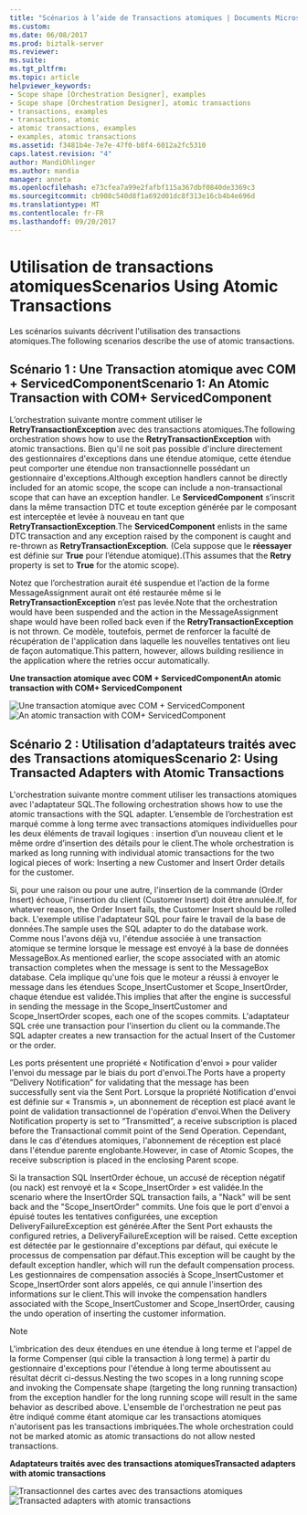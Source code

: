 ```yaml
---
title: "Scénarios à l’aide de Transactions atomiques | Documents Microsoft"
ms.custom: 
ms.date: 06/08/2017
ms.prod: biztalk-server
ms.reviewer: 
ms.suite: 
ms.tgt_pltfrm: 
ms.topic: article
helpviewer_keywords:
- Scope shape [Orchestration Designer], examples
- Scope shape [Orchestration Designer], atomic transactions
- transactions, examples
- transactions, atomic
- atomic transactions, examples
- examples, atomic transactions
ms.assetid: f3481b4e-7e7e-47f0-b8f4-6012a2fc5310
caps.latest.revision: "4"
author: MandiOhlinger
ms.author: mandia
manager: anneta
ms.openlocfilehash: e73cfea7a99e2fafbf115a367dbf0840de3369c3
ms.sourcegitcommit: cb908c540d8f1a692d01dc8f313e16cb4b4e696d
ms.translationtype: MT
ms.contentlocale: fr-FR
ms.lasthandoff: 09/20/2017
---
```

# <a name="scenarios-using-atomic-transactions"></a><span data-ttu-id="5440a-102">Utilisation de transactions atomiques</span><span class="sxs-lookup"><span data-stu-id="5440a-102">Scenarios Using Atomic Transactions</span></span>
<span data-ttu-id="5440a-103">Les scénarios suivants décrivent l'utilisation des transactions atomiques.</span><span class="sxs-lookup"><span data-stu-id="5440a-103">The following scenarios describe the use of atomic transactions.</span></span>  
  
## <a name="scenario-1-an-atomic-transaction-with-com-servicedcomponent"></a><span data-ttu-id="5440a-104">Scénario 1 : Une Transaction atomique avec COM + ServicedComponent</span><span class="sxs-lookup"><span data-stu-id="5440a-104">Scenario 1: An Atomic Transaction with COM+ ServicedComponent</span></span>  
 <span data-ttu-id="5440a-105">L’orchestration suivante montre comment utiliser le **RetryTransactionException** avec des transactions atomiques.</span><span class="sxs-lookup"><span data-stu-id="5440a-105">The following orchestration shows how to use the **RetryTransactionException** with atomic transactions.</span></span> <span data-ttu-id="5440a-106">Bien qu'il ne soit pas possible d'inclure directement des gestionnaires d'exceptions dans une étendue atomique, cette étendue peut comporter une étendue non transactionnelle possédant un gestionnaire d'exceptions.</span><span class="sxs-lookup"><span data-stu-id="5440a-106">Although exception handlers cannot be directly included for an atomic scope, the scope can include a non-transactional scope that can have an exception handler.</span></span> <span data-ttu-id="5440a-107">Le **ServicedComponent** s’inscrit dans la même transaction DTC et toute exception générée par le composant est interceptée et levée à nouveau en tant que **RetryTransactionException**.</span><span class="sxs-lookup"><span data-stu-id="5440a-107">The **ServicedComponent** enlists in the same DTC transaction and any exception raised by the component is caught and re-thrown as **RetryTransactionException**.</span></span> <span data-ttu-id="5440a-108">(Cela suppose que le **réessayer** est définie sur **True** pour l’étendue atomique).</span><span class="sxs-lookup"><span data-stu-id="5440a-108">(This assumes that the **Retry** property is set to **True** for the atomic scope).</span></span>  
  
 <span data-ttu-id="5440a-109">Notez que l’orchestration aurait été suspendue et l’action de la forme MessageAssignment aurait ont été restaurée même si le **RetryTransactionException** n’est pas levée.</span><span class="sxs-lookup"><span data-stu-id="5440a-109">Note that the orchestration would have been suspended and the action in the MessageAssignment shape would have been rolled back even if the **RetryTransactionException** is not thrown.</span></span> <span data-ttu-id="5440a-110">Ce modèle, toutefois, permet de renforcer la faculté de récupération de l'application dans laquelle les nouvelles tentatives ont lieu de façon automatique.</span><span class="sxs-lookup"><span data-stu-id="5440a-110">This pattern, however, allows building resilience in the application where the retries occur automatically.</span></span>  
  
 <span data-ttu-id="5440a-111">**Une transaction atomique avec COM + ServicedComponent**</span><span class="sxs-lookup"><span data-stu-id="5440a-111">**An atomic transaction with COM+ ServicedComponent**</span></span>  
  
 <span data-ttu-id="5440a-112">![Une transaction atomique avec COM &#43; ServicedComponent](../core/media/bts-trans-orch-fig5.gif "BTS_Trans_Orch_Fig5")</span><span class="sxs-lookup"><span data-stu-id="5440a-112">![An atomic transaction with COM&#43; ServicedComponent](../core/media/bts-trans-orch-fig5.gif "BTS_Trans_Orch_Fig5")</span></span>  
  
## <a name="scenario-2-using-transacted-adapters-with-atomic-transactions"></a><span data-ttu-id="5440a-113">Scénario 2 : Utilisation d’adaptateurs traités avec des Transactions atomiques</span><span class="sxs-lookup"><span data-stu-id="5440a-113">Scenario 2: Using Transacted Adapters with Atomic Transactions</span></span>  
 <span data-ttu-id="5440a-114">L'orchestration suivante montre comment utiliser les transactions atomiques avec l'adaptateur SQL.</span><span class="sxs-lookup"><span data-stu-id="5440a-114">The following orchestration shows how to use the atomic transactions with the SQL adapter.</span></span> <span data-ttu-id="5440a-115">L’ensemble de l’orchestration est marqué comme à long terme avec transactions atomiques individuelles pour les deux éléments de travail logiques : insertion d’un nouveau client et le même ordre d’insertion des détails pour le client.</span><span class="sxs-lookup"><span data-stu-id="5440a-115">The whole orchestration is marked as long running with individual atomic transactions for the two logical pieces of work: Inserting a new Customer and Insert Order details for the customer.</span></span>  
  
 <span data-ttu-id="5440a-116">Si, pour une raison ou pour une autre, l'insertion de la commande (Order Insert) échoue, l'insertion du client (Customer Insert) doit être annulée.</span><span class="sxs-lookup"><span data-stu-id="5440a-116">If, for whatever reason, the Order Insert fails, the Customer Insert should be rolled back.</span></span> <span data-ttu-id="5440a-117">L'exemple utilise l'adaptateur SQL pour faire le travail de la base de données.</span><span class="sxs-lookup"><span data-stu-id="5440a-117">The sample uses the SQL adapter to do the database work.</span></span> <span data-ttu-id="5440a-118">Comme nous l'avons déjà vu, l'étendue associée à une transaction atomique se termine lorsque le message est envoyé à la base de données MessageBox.</span><span class="sxs-lookup"><span data-stu-id="5440a-118">As mentioned earlier, the scope associated with an atomic transaction completes when the message is sent to the MessageBox database.</span></span> <span data-ttu-id="5440a-119">Cela implique qu'une fois que le moteur a réussi à envoyer le message dans les étendues Scope_InsertCustomer et Scope_InsertOrder, chaque étendue est validée.</span><span class="sxs-lookup"><span data-stu-id="5440a-119">This implies that after the engine is successful in sending the message in the Scope_InsertCustomer and Scope_InsertOrder scopes, each one of the scopes commits.</span></span> <span data-ttu-id="5440a-120">L'adaptateur SQL crée une transaction pour l'insertion du client ou la commande.</span><span class="sxs-lookup"><span data-stu-id="5440a-120">The SQL adapter creates a new transaction for the actual Insert of the Customer or the order.</span></span>  
  
 <span data-ttu-id="5440a-121">Les ports présentent une propriété « Notification d'envoi » pour valider l'envoi du message par le biais du port d'envoi.</span><span class="sxs-lookup"><span data-stu-id="5440a-121">The Ports have a property “Delivery Notification” for validating that the message has been successfully sent via the Sent Port.</span></span> <span data-ttu-id="5440a-122">Lorsque la propriété Notification d'envoi est définie sur « Transmis », un abonnement de réception est placé avant le point de validation transactionnel de l'opération d'envoi.</span><span class="sxs-lookup"><span data-stu-id="5440a-122">When the Delivery Notification property is set to “Transmitted”, a receive subscription is placed before the Transactional commit point of the Send Operation.</span></span> <span data-ttu-id="5440a-123">Cependant, dans le cas d'étendues atomiques, l'abonnement de réception est placé dans l'étendue parente englobante.</span><span class="sxs-lookup"><span data-stu-id="5440a-123">However, in case of Atomic Scopes, the receive subscription is placed in the enclosing Parent scope.</span></span>  
  
 <span data-ttu-id="5440a-124">Si la transaction SQL InsertOrder échoue, un accusé de réception négatif (ou nack) est renvoyé et la « Scope_InsertOrder » est validée.</span><span class="sxs-lookup"><span data-stu-id="5440a-124">In the scenario where the InsertOrder SQL transaction fails, a "Nack" will be sent back and the "Scope_InsertOrder" commits.</span></span> <span data-ttu-id="5440a-125">Une fois que le port d'envoi a épuisé toutes les tentatives configurées, une exception DeliveryFailureException est générée.</span><span class="sxs-lookup"><span data-stu-id="5440a-125">After the Sent Port exhausts the configured retries, a DeliveryFailureException will be raised.</span></span> <span data-ttu-id="5440a-126">Cette exception est détectée par le gestionnaire d'exceptions par défaut, qui exécute le processus de compensation par défaut.</span><span class="sxs-lookup"><span data-stu-id="5440a-126">This exception will be caught by the default exception handler, which will run the default compensation process.</span></span> <span data-ttu-id="5440a-127">Les gestionnaires de compensation associés à Scope_InsertCustomer et Scope_InsertOrder sont alors appelés, ce qui annule l'insertion des informations sur le client.</span><span class="sxs-lookup"><span data-stu-id="5440a-127">This will invoke the compensation handlers associated with the Scope_InsertCustomer and Scope_InsertOrder, causing the undo operation of inserting the customer information.</span></span>  
  
> [!NOTE]
>  <span data-ttu-id="5440a-128">L'imbrication des deux étendues en une étendue à long terme et l'appel de la forme Compenser (qui cible la transaction à long terme) à partir du gestionnaire d'exceptions pour l'étendue à long terme aboutissent au résultat décrit ci-dessus.</span><span class="sxs-lookup"><span data-stu-id="5440a-128">Nesting the two scopes in a long running scope and invoking the Compensate shape (targeting the long running transaction) from the exception handler for the long running scope will result in the same behavior as described above.</span></span> <span data-ttu-id="5440a-129">L'ensemble de l'orchestration ne peut pas être indiqué comme étant atomique car les transactions atomiques n'autorisent pas les transactions imbriquées.</span><span class="sxs-lookup"><span data-stu-id="5440a-129">The whole orchestration could not be marked atomic as atomic transactions do not allow nested transactions.</span></span>  
  
 <span data-ttu-id="5440a-130">**Adaptateurs traités avec des transactions atomiques**</span><span class="sxs-lookup"><span data-stu-id="5440a-130">**Transacted adapters with atomic transactions**</span></span>  
  
 <span data-ttu-id="5440a-131">![Transactionnel des cartes avec des transactions atomiques](../core/media/bts-trans-orch-fig6.gif "BTS_Trans_Orch_Fig6")</span><span class="sxs-lookup"><span data-stu-id="5440a-131">![Transacted adapters with atomic transactions](../core/media/bts-trans-orch-fig6.gif "BTS_Trans_Orch_Fig6")</span></span>